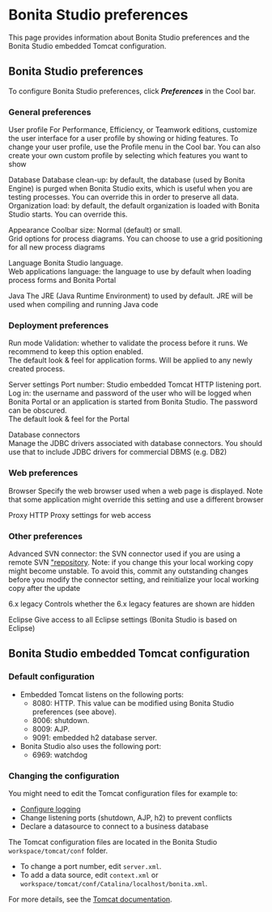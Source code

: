# Bonita Studio preferences

This page provides information about Bonita Studio preferences and the Bonita Studio embedded Tomcat configuration.

## Bonita Studio preferences

To configure Bonita Studio preferences, click _**Preferences**_ in the Cool bar.

### General preferences

User profile
    For Performance, Efficiency, or Teamwork editions, customize the user interface for a user profile by showing or hiding features. To change your user profile, use the Profile menu in the Cool bar. You can also create your own custom profile by selecting which features you want to show

Database
   Database clean-up: by default, the database (used by Bonita Engine) is purged when Bonita Studio exits, which is useful when you are testing processes. You can override this in order to preserve all data.  
   Organization load: by default, the default organization is loaded with Bonita Studio starts. You can override this. 

Appearance
    Coolbar size: Normal (default) or small.   
    Grid options for process diagrams. You can choose to use a grid positioning for all new process diagrams
  
Language
   Bonita Studio language.  
   Web applications language: the language to use by default when loading process forms and Bonita Portal  

Java
   The JRE (Java Runtime Environment) to used by default. JRE will be used when compiling and running Java code  

### Deployment preferences

Run mode
   Validation: whether to validate the process before it runs. We recommend to keep this option enabled.  
   The default look & feel for application forms. Will be applied to any newly created process.

Server settings
   Port number: Studio embedded Tomcat HTTP listening port.  
   Log in: the username and password of the user who will be logged when Bonita Portal or an application is started from Bonita Studio. The password can be obscured.   
   The default look & feel for the Portal  

Database connectors  
   Manage the JDBC drivers associated with database connectors. You should use that to include JDBC drivers for commercial DBMS (e.g. DB2)  

### Web preferences

Browser
   Specify the web browser used when a web page is displayed. Note that some application might override this setting and use a different browser

Proxy
   HTTP Proxy settings for web access 

### Other preferences

Advanced
   SVN connector: the SVN connector used if you are using a remote SVN ["repository](workspaces-and-repositories.md). Note: if you change this your local working copy might become unstable. To avoid this, commit any outstanding changes before you modify the connector setting, and reinitialize your local working copy after the update  

6.x legacy
   Controls whether the 6.x legacy features are shown are hidden 

Eclipse
   Give access to all Eclipse settings (Bonita Studio is based on Eclipse)  

## Bonita Studio embedded Tomcat configuration

### Default configuration

* Embedded Tomcat listens on the following ports:
  * 8080: HTTP. This value can be modified using Bonita Studio preferences (see above).
  * 8006: shutdown.
  * 8009: AJP.
  * 9091: embedded h2 database server.
* Bonita Studio also uses the following port:
  * 6969: watchdog

### Changing the configuration

You might need to edit the Tomcat configuration files for example to:

* [Configure logging](logging.md)
* Change listening ports (shutdown, AJP, h2) to prevent conflicts
* Declare a datasource to connect to a business database

The Tomcat configuration files are located in the Bonita Studio `workspace/tomcat/conf` folder. 

* To change a port number, edit `server.xml`. 
* To add a data source, edit `context.xml` or `workspace/tomcat/conf/Catalina/localhost/bonita.xml`.

For more details, see the [Tomcat documentation](http://tomcat.apache.org/tomcat-7.0-doc/).
